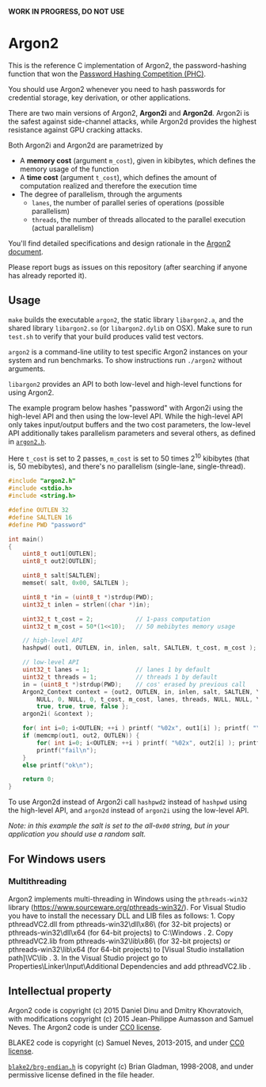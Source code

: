 **WORK IN PROGRESS, DO NOT USE**

# Argon2

This is the reference C implementation of Argon2, the password-hashing
function that won the [Password Hashing Competition
(PHC)](https://password-hashing.net). 

You should use Argon2 whenever you need to hash passwords for credential
storage, key derivation, or other applications.

There are two main versions of Argon2, **Argon2i** and **Argon2d**. Argon2i
is the safest against side-channel attacks, while Argon2d provides the
highest resistance against GPU cracking attacks.

Both Argon2i and Argon2d are parametrized by

* A **memory cost** (argument `m_cost`), given in kibibytes, which defines the memory usage of the function
* A **time cost** (argument `t_cost`), which defines the amount of computation
  realized and therefore the execution time
* The degree of parallelism, through the arguments
    - `lanes`, the number of parallel series of operations (possible
      parallelism)
    - `threads`, the number of threads allocated to the parallel
      execution (actual parallelism)

You'll find detailed specifications and design rationale in the [Argon2
document](argon2-specs.pdf).

Please report bugs as issues on this repository (after searching if
anyone has already reported it).

## Usage

`make` builds the executable `argon2`, the static library `libargon2.a`, and the shared library
`libargon2.so` (or `libargon2.dylib` on OSX). Make sure to run `test.sh`
to verify that your build produces valid test vectors.

`argon2` is a command-line utility to test specific Argon2 instances
on your system and run benchmarks. To show instructions run `./argon2`
without arguments.

`libargon2` provides an API to both low-level and high-level functions
for using Argon2.

The example program below hashes "password" with Argon2i using the
high-level API and then using the low-level API. While the high-level
API only takes input/output buffers and the two cost parameters, the
low-level API additionally takes parallelism parameters and several
others, as defined in [`argon2.h`](src/argon2.h#L129).

Here `t_cost` is set to 2 passes, `m_cost` is set to 50 times
2<sup>10</sup> kibibytes (that is, 50 mebibytes), and there's no
parallelism (single-lane, single-thread).

```c
#include "argon2.h"
#include <stdio.h>
#include <string.h>

#define OUTLEN 32
#define SALTLEN 16
#define PWD "password"

int main()
{
    uint8_t out1[OUTLEN];
    uint8_t out2[OUTLEN];

    uint8_t salt[SALTLEN];
    memset( salt, 0x00, SALTLEN );

    uint8_t *in = (uint8_t *)strdup(PWD);
    uint32_t inlen = strlen((char *)in);

    uint32_t t_cost = 2;            // 1-pass computation
    uint32_t m_cost = 50*(1<<10);   // 50 mebibytes memory usage

    // high-level API
    hashpwd( out1, OUTLEN, in, inlen, salt, SALTLEN, t_cost, m_cost );

    // low-level API
    uint32_t lanes = 1;             // lanes 1 by default
    uint32_t threads = 1;           // threads 1 by default
    in = (uint8_t *)strdup(PWD);    // cos' erased by previous call
    Argon2_Context context = {out2, OUTLEN, in, inlen, salt, SALTLEN, \
        NULL, 0, NULL, 0, t_cost, m_cost, lanes, threads, NULL, NULL, \
        true, true, true, false };
    argon2i( &context );

    for( int i=0; i<OUTLEN; ++i ) printf( "%02x", out1[i] ); printf( "\n" );
    if (memcmp(out1, out2, OUTLEN)) {
        for( int i=0; i<OUTLEN; ++i ) printf( "%02x", out2[i] ); printf( "\n" );
        printf("fail\n");
    }
    else printf("ok\n");

    return 0;
}
```

To use Argon2d instead of Argon2i call `hashpwd2` instead of `hashpwd`
using the high-level API, and `argon2d` instead of `argon2i` using the
low-level API.

*Note: in this example the salt is set to the all-`0x00` string, but in
your application you should use a random salt.*

## For Windows users

### Multithreading

Argon2 implements multi-threading in Windows using the `pthreads-win32` library (https://www.sourceware.org/pthreads-win32/).
For Visual Studio you have to install the necessary DLL and LIB files as follows:
	1. Copy pthreadVC2.dll from pthreads-win32\dll\x86\ (for 32-bit projects) or pthreads-win32\dll\x64 (for 64-bit projects)
	to C:\Windows .
	2. Copy pthreadVC2.lib from pthreads-win32\lib\x86\ (for 32-bit projects) or pthreads-win32\lib\x64 (for 64-bit projects)
	to [Visual Studio installation path]\VC\lib .
	3. In the Visual Studio project go to Properties\Linker\Input\Additional Dependencies and add pthreadVC2.lib .

## Intellectual property

Argon2 code is copyright (c) 2015 Daniel Dinu and Dmitry Khovratovich,
with modifications copyright (c) 2015 Jean-Philippe Aumasson and Samuel
Neves. The Argon2 code is under [CC0
license](https://creativecommons.org/about/cc0).

BLAKE2 code is copyright (c) Samuel Neves, 2013-2015, and under [CC0
license](https://creativecommons.org/about/cc0).

[`blake2/brg-endian.h`](src/blake2/brg-endian.h) is copyright (c) Brian
Gladman, 1998-2008, and under permissive license defined in the file
header.

